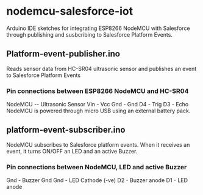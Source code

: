 # nodemcu-salesforce-iot
Arduino IDE sketches for integrating ESP8266 NodeMCU with Salesforce through publishing and susbcribing to Salesforce Platform Events.

## Platform-event-publisher.ino 
Reads sensor data from HC-SR04 ultrasonic sensor and publishes an event to Salesforce Platform Events

### Pin connections between ESP8266 NodeMCU and HC-SR04
NodeMCU --  Ultrasonic Sensor
Vin - Vcc
Gnd - Gnd
D4 - Trig
D3 - Echo
NodeMCU is powered through micro USB using an external battery pack.


## platform-event-subscriber.ino
NodeMCU subscribes to Salesforce platform events. When it receives an event, it turns ON/OFF an LED and an active Buzzer.

### Pin connections between NodeMCU, LED and active Buzzer
Gnd - Buzzer Gnd
Gnd - LED Cathode (-ve)
D2 - Buzzer anode
D1 - LED anode
